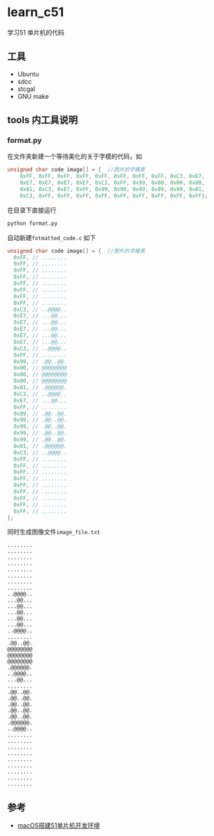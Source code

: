 # learn_c51
学习51 单片机的代码

## 工具
-   Ubuntu
-   sdcc
-   stcgal
-   GNU make

## tools 内工具说明

### format.py

在文件夹新建一个等待美化的关于字模的代码，如
```c
unsigned char code image[] = {  //图片的字模表
    0xFF, 0xFF, 0xFF, 0xFF, 0xFF, 0xFF, 0xFF, 0xFF, 0xC3, 0xE7,
    0xE7, 0xE7, 0xE7, 0xE7, 0xC3, 0xFF, 0x99, 0x00, 0x00, 0x00,
    0x81, 0xC3, 0xE7, 0xFF, 0x99, 0x99, 0x99, 0x99, 0x99, 0x81,
    0xC3, 0xFF, 0xFF, 0xFF, 0xFF, 0xFF, 0xFF, 0xFF, 0xFF, 0xFF};
```
在目录下直接运行
```bash
python format.py
```
自动新建`fotmatted_code.c`
如下
```c
unsigned char code image[] = {  //图片的字模表
  0xFF, // ........
  0xFF, // ........
  0xFF, // ........
  0xFF, // ........
  0xFF, // ........
  0xFF, // ........
  0xFF, // ........
  0xFF, // ........
  0xC3, // ..@@@@..
  0xE7, // ...@@...
  0xE7, // ...@@...
  0xE7, // ...@@...
  0xE7, // ...@@...
  0xE7, // ...@@...
  0xC3, // ..@@@@..
  0xFF, // ........
  0x99, // .@@..@@.
  0x00, // @@@@@@@@
  0x00, // @@@@@@@@
  0x00, // @@@@@@@@
  0x81, // .@@@@@@.
  0xC3, // ..@@@@..
  0xE7, // ...@@...
  0xFF, // ........
  0x99, // .@@..@@.
  0x99, // .@@..@@.
  0x99, // .@@..@@.
  0x99, // .@@..@@.
  0x99, // .@@..@@.
  0x81, // .@@@@@@.
  0xC3, // ..@@@@..
  0xFF, // ........
  0xFF, // ........
  0xFF, // ........
  0xFF, // ........
  0xFF, // ........
  0xFF, // ........
  0xFF, // ........
  0xFF, // ........
  0xFF, // ........
};
```

同时生成图像文件`image_file.txt`
```plt
........
........
........
........
........
........
........
........
..@@@@..
...@@...
...@@...
...@@...
...@@...
...@@...
..@@@@..
........
.@@..@@.
@@@@@@@@
@@@@@@@@
@@@@@@@@
.@@@@@@.
..@@@@..
...@@...
........
.@@..@@.
.@@..@@.
.@@..@@.
.@@..@@.
.@@..@@.
.@@@@@@.
..@@@@..
........
........
........
........
........
........
........
........
........
```

## 参考
-   [macOS搭建51单片机开发环境](https://zhuanlan.zhihu.com/p/337744148)
